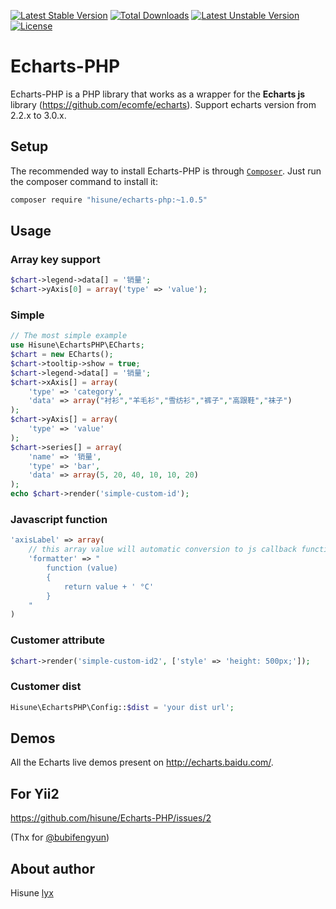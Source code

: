 [![Latest Stable Version](https://poser.pugx.org/hisune/Echarts-PHP/v/stable)](https://packagist.org/packages/hisune/Echarts-PHP) 
[![Total Downloads](https://poser.pugx.org/hisune/Echarts-PHP/downloads)](https://packagist.org/packages/hisune/Echarts-PHP) 
[![Latest Unstable Version](https://poser.pugx.org/hisune/Echarts-PHP/v/unstable)](https://packagist.org/packages/hisune/Echarts-PHP) 
[![License](https://poser.pugx.org/hisune/Echarts-PHP/license)](https://packagist.org/packages/hisune/Echarts-PHP)


Echarts-PHP
=============

Echarts-PHP is a PHP library that works as a wrapper for the **Echarts js** library (https://github.com/ecomfe/echarts). Support echarts version from 2.2.x to 3.0.x.

Setup
-----

The recommended way to install Echarts-PHP is through  [`Composer`](http://getcomposer.org). Just run the composer command to install it:
```sh
composer require "hisune/echarts-php:~1.0.5"
```

Usage
-----

### Array key support

```php
$chart->legend->data[] = '销量';
$chart->yAxis[0] = array('type' => 'value');
```

### Simple

```php
// The most simple example
use Hisune\EchartsPHP\ECharts;
$chart = new ECharts();
$chart->tooltip->show = true;
$chart->legend->data[] = '销量';
$chart->xAxis[] = array(
    'type' => 'category',
    'data' => array("衬衫","羊毛衫","雪纺衫","裤子","高跟鞋","袜子")
);
$chart->yAxis[] = array(
    'type' => 'value'
);
$chart->series[] = array(
    'name' => '销量',
    'type' => 'bar',
    'data' => array(5, 20, 40, 10, 10, 20)
);
echo $chart->render('simple-custom-id');
```

### Javascript function
```php
'axisLabel' => array(
    // this array value will automatic conversion to js callback function
    'formatter' => "
        function (value)
        {
            return value + ' °C'
        }
    "
)
```

### Customer attribute
```php
$chart->render('simple-custom-id2', ['style' => 'height: 500px;']);
```

### Customer dist
```php
Hisune\EchartsPHP\Config::$dist = 'your dist url';
```

Demos
-----

All the Echarts live demos present on http://echarts.baidu.com/.

For Yii2
-----

https://github.com/hisune/Echarts-PHP/issues/2

(Thx for [@bubifengyun](https://github.com/bubifengyun))

About author
-----
Hisune [lyx](http://hisune.com)
